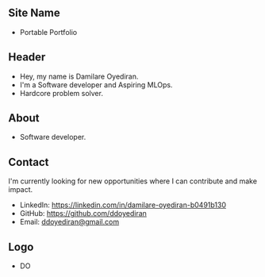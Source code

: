 ## Site Name
- Portable Portfolio

## Header
- Hey, my name is Damilare Oyediran.
- I'm a Software developer and Aspiring MLOps.
- Hardcore problem solver.

## About
- Software developer.

## Contact
I'm currently looking for new opportunities where I can contribute and make impact.
- LinkedIn: https://linkedin.com/in/damilare-oyediran-b0491b130
- GitHub: https://github.com/ddoyediran
- Email: ddoyediran@gmail.com

## Logo
- DO
